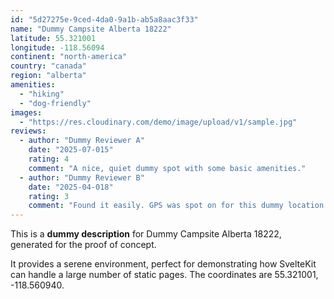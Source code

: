 ```yaml
---
id: "5d27275e-9ced-4da0-9a1b-ab5a8aac3f33"
name: "Dummy Campsite Alberta 18222"
latitude: 55.321001
longitude: -118.56094
continent: "north-america"
country: "canada"
region: "alberta"
amenities:
  - "hiking"
  - "dog-friendly"
images:
  - "https://res.cloudinary.com/demo/image/upload/v1/sample.jpg"
reviews:
  - author: "Dummy Reviewer A"
    date: "2025-07-015"
    rating: 4
    comment: "A nice, quiet dummy spot with some basic amenities."
  - author: "Dummy Reviewer B"
    date: "2025-04-018"
    rating: 3
    comment: "Found it easily. GPS was spot on for this dummy location."
---
```


This is a **dummy description** for Dummy Campsite Alberta 18222, generated for the proof of concept.

It provides a serene environment, perfect for demonstrating how SvelteKit can handle a large number of static pages. The coordinates are 55.321001, -118.560940.
